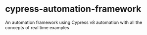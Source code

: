 # cypress-automation-framework
An automation framework using Cypress v8 automation with all the concepts of real time examples
